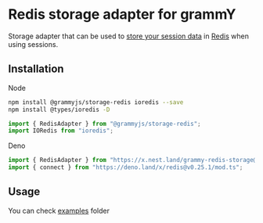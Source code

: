# Redis storage adapter for grammY

Storage adapter that can be used to
[store your session data](https://grammy.dev/plugins/session.html) in
[Redis](https://redis.io/) when using sessions.

## Installation

Node

```bash
npm install @grammyjs/storage-redis ioredis --save
npm install @types/ioredis -D
```

```ts
import { RedisAdapter } from "@grammyjs/storage-redis";
import IORedis from "ioredis";
```

Deno

```ts
import { RedisAdapter } from "https://x.nest.land/grammy-redis-storage@1.2.0/src/mod.ts";
import { connect } from "https://deno.land/x/redis@v0.25.1/mod.ts";
```

## Usage

You can check
[examples](https://github.com/grammyjs/storages/tree/main/packages/redis/examples)
folder
